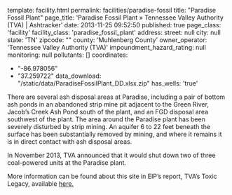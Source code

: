template: facility.html
permalink: facilities/paradise-fossil
title: "Paradise Fossil Plant"
page_title: 'Paradise Fossil Plant &raquo; Tennessee Valley Authority (TVA) | Ashtracker'
date: 2013-11-25 09:52:50
published: true
page_class: 'facility'
facility_class: 'paradise_fossil_plant'
address: 
  street: null
  city: null
  state: 'TN'
  zipcode: ""
  county: 'Muhlenberg County'
owner_operator: 'Tennessee Valley Authority (TVA)'
impoundment_hazard_rating: null
monitoring: null
pollutants: []
coordinates: 
  - "-86.978056"
  - "37.259722"
data_download: "/static/data/ParadiseFossilPlant_DD.xlsx.zip"
has_wells: 'true'

There are several ash disposal areas at Paradise, including a pair of bottom ash ponds in an abandoned strip mine pit adjacent to the Green River, Jacob’s Creek Ash Pond south of the plant, and an FGD disposal area southwest of the plant. The area around the Paradise plant has been severely disturbed by strip mining.  An aquifer 6 to 22 feet beneath the surface has been substantially removed by mining, and where it remains it is in direct contact with ash disposal areas. 

In November 2013, TVA announced that it would shut down two of three coal-powered units at the Paradise plant. 

More information can be found about this site in EIP’s report, TVA’s Toxic Legacy, available <a href="http://www.environmentalintegrity.org/news_reports/documents/20131107_tvagroundwaterreport_fulldraft_000.pdf" target="_blank">here.</a>